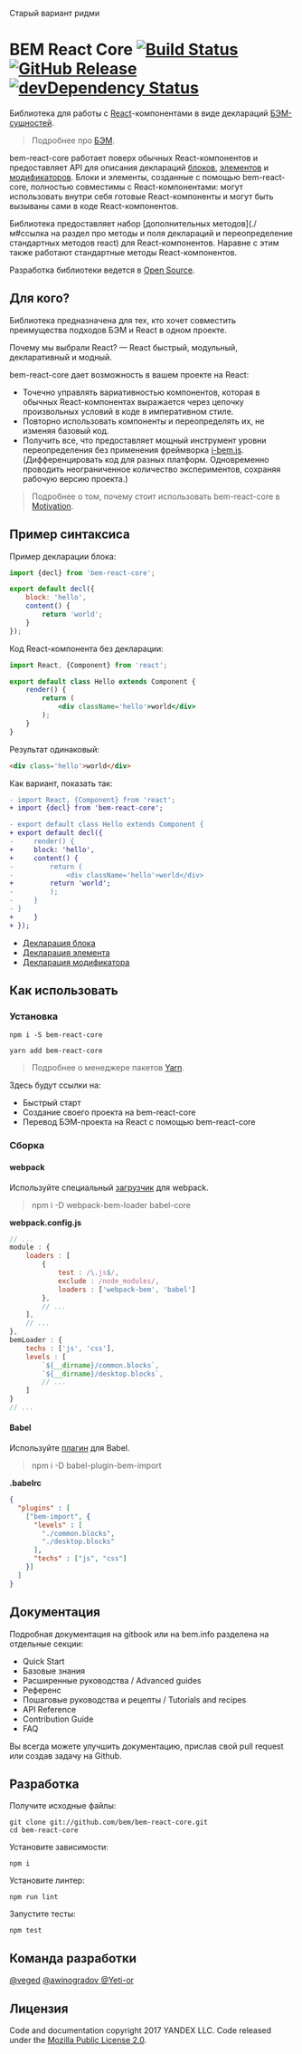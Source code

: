 Старый вариант ридми


# BEM React Core [![Build Status](https://travis-ci.org/bem/bem-react-core.svg?branch=master)](https://travis-ci.org/bem/bem-react-core) [![GitHub Release](https://img.shields.io/github/release/bem/bem-react-core.svg)](https://github.com/bem/bem-react-core/releases) [![devDependency Status](https://david-dm.org/bem/bem-react-core/dev-status.svg)](https://david-dm.org/bem/bem-react-core#info=devDependencies)

Библиотека для работы с [React](https://reactjs.org/)-компонентами в виде деклараций [БЭМ-сущностей](https://ru.bem.info/methodology/key-concepts/#БЭМ-сущность).

> Подробнее про [БЭМ](https://ru.bem.info/method).

bem-react-core работает поверх обычных React-компонентов и предоставляет API для описания деклараций [блоков](https://ru.bem.info/methodology/key-concepts/#Блок), [элементов](https://ru.bem.info/methodology/key-concepts/#Элемент) и [модификаторов](https://ru.bem.info/methodology/key-concepts/#Модификатор). Блоки и элементы, созданные с помощью bem-react-core, полностью совместимы с React-компонентами: могут использовать внутри себя готовые React-компоненты и могут быть вызываны сами в коде React-компонентов.

Библиотека предоставляет набор [дополнительных методов](./м#ссылка на раздел про методы и поля деклараций и переопределение стандартных методов react) для React-компонентов. Наравне с этим также работают стандартные методы React-компонентов.

Разработка библиотеки ведется в [Open Source](https://github.com/bem/bem-react-core).

## Для кого?

Библиотека предназначена для тех, кто хочет совместить преимущества подходов БЭМ и React в одном проекте.

Почему мы выбрали React? — React быстрый, модульный, декларативный и модный.

bem-react-core дает возможность в вашем проекте на React:

* Точечно управлять вариативностью компонентов, которая в обычных React-компонентах выражается через цепочку произвольных условий в коде в императивном стиле.
* Повторно использовать компоненты и переопределять их, не изменяя базовый код.
* Получить все, что предоставляет мощный инструмент уровни переопределения без применения фреймворка [i-bem.js](https://en.bem.info/platform/i-bem/). (Дифференцировать код для разных платформ. Одновременно проводить неограниченное количество экспериментов, сохраняя рабочую версию проекта.)

> Подробнее о том, почему стоит использовать bem-react-core в [Motivation](/docs/ru/Introduction/Motivation.md).

## Пример синтаксиса

Пример декларации блока:

```jsx
import {decl} from 'bem-react-core';

export default decl({
    block: 'hello',
    content() {
        return 'world';
    }
});
```

Код React-компонента без декларации:

```jsx
import React, {Component} from 'react';

export default class Hello extends Component {
    render() {
        return (
            <div className='hello'>world</div>
        );
    }
}
```

Результат одинаковый:

```html
<div class='hello'>world</div>
```

Как вариант, показать так:

```diff Button.jsx
- import React, {Component} from 'react';
+ import {decl} from 'bem-react-core';

- export default class Hello extends Component {
+ export default decl({
-     render() {
+     block: 'hello',
+     content() {
-         return (
-             <div className='hello'>world</div>
+         return 'world';
-         );
-     }
- }
+     }
+ });
```

* [Декларация блока](/docs/ru/Basics/Blocks.ru.md)
* [Декларация элемента](/docs/ru/Basics/Elements.ru.md)
* [Декларация модификатора](/docs/ru/Basics/Modifiers.ru.md)


## Как использовать

### Установка

```
npm i -S bem-react-core

yarn add bem-react-core
```
> Подробнее о менеджере пакетов [Yarn](https://yarnpkg.com/en/).

Здесь будут ссылки на:
* Быстрый старт
* Создание своего проекта на bem-react-core
* Перевод БЭМ-проекта на React с помощью bem-react-core

### Сборка

#### webpack

Используйте специальный [загрузчик](https://github.com/bem/webpack-bem-loader) для webpack.

> npm i -D webpack-bem-loader babel-core

__webpack.config.js__
``` js
// ...
module : {
    loaders : [
        {
            test : /\.js$/,
            exclude : /node_modules/,
            loaders : ['webpack-bem', 'babel']
        },
        // ...
    ],
    // ...
},
bemLoader : {
    techs : ['js', 'css'],
    levels : [
        `${__dirname}/common.blocks`,
        `${__dirname}/desktop.blocks`,
        // ...
    ]
}
// ...
```

#### Babel

Используйте [плагин](https://github.com/bem/babel-plugin-bem-import) для Babel.

> npm i -D babel-plugin-bem-import

__.babelrc__
``` json
{
  "plugins" : [
    ["bem-import", {
      "levels" : [
        "./common.blocks",
        "./desktop.blocks"
      ],
      "techs" : ["js", "css"]
    }]
  ]
}
```

## Документация
Подробная документация на gitbook или на bem.info разделена на отдельные секции:

* Quick Start
* Базовые знания
* Расширенные руководства / Advanced guides
* Референс
* Пошаговые руководства и рецепты / Tutorials and recipes
* API Reference
* Contribution Guide
* FAQ

Вы всегда можете улучшить документацию, прислав свой pull request или создав задачу на Github.

## Разработка

Получите исходные файлы:

```
git clone git://github.com/bem/bem-react-core.git
cd bem-react-core
```

Установите зависимости:

```
npm i
```

Установите линтер:

```
npm run lint
```

Запустите тесты:

```
npm test
```

## Команда разработки

[@veged](https://github.com/veged)
[@awinogradov ](https://github.com/awinogradov)
[@Yeti-or](https://github.com/Yeti-or)

## Лицензия

Code and documentation copyright 2017 YANDEX LLC. Code released under the [Mozilla Public License 2.0](LICENSE.txt).
